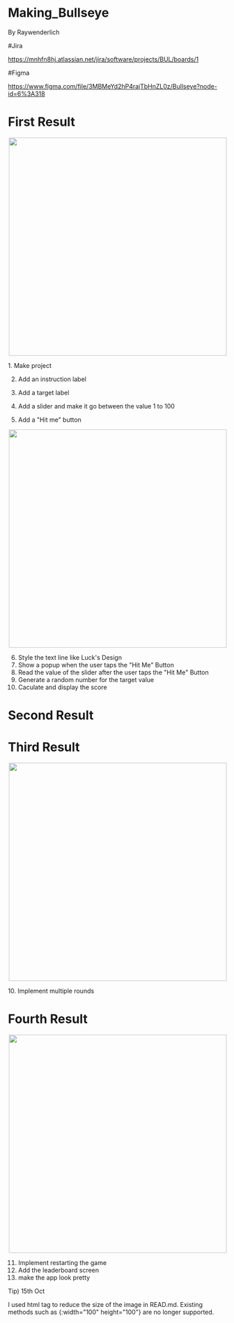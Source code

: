 # Making_Bullseye
By Raywenderlich

#Jira

https://mnhfn8hj.atlassian.net/jira/software/projects/BUL/boards/1

#Figma

https://www.figma.com/file/3MBMeYd2hP4rajTbHnZL0z/Bullseye?node-id=6%3A318


# First Result
<p align = "center">
<img src=https://user-images.githubusercontent.com/69499549/137239318-7e183db9-8b85-4a3f-9812-d60ff7f07ca9.png width="500">
</p>
1. Make project

2. Add an instruction label

3. Add a target label

4. Add a slider and make it go between the value 1 to 100

5. Add a "Hit me" button


<p align = "center">
<img src=https://user-images.githubusercontent.com/69499549/137445436-6fead735-08c6-469b-80df-d957a9bc1a19.png width="500">
</p>

6. Style the text line like Luck's Design
7. Show a popup when the user taps the "Hit Me" Button
8. Read the value of the slider after the user taps the "Hit Me" Button
9. Generate a random number for the target value
10. Caculate and display the score



# Second Result
# Third Result
<p align = "center">
<img src=https://user-images.githubusercontent.com/69499549/138547709-3757b92e-c975-420b-ba4f-776d46711543.png width="500">
</p>
10. Implement multiple rounds

# Fourth Result
<p align = "center">
<img src=https://user-images.githubusercontent.com/69499549/138555822-6f9fd150-249d-442f-a8ab-83114a38056a.png width="500">
</p>

11. Implement restarting the game
12. Add the leaderboard screen
13. make the app look pretty




Tip) 15th Oct

I used html tag to reduce the size of the image in READ.md. Existing methods such as {:width="100" height="100"} are no longer supported.
